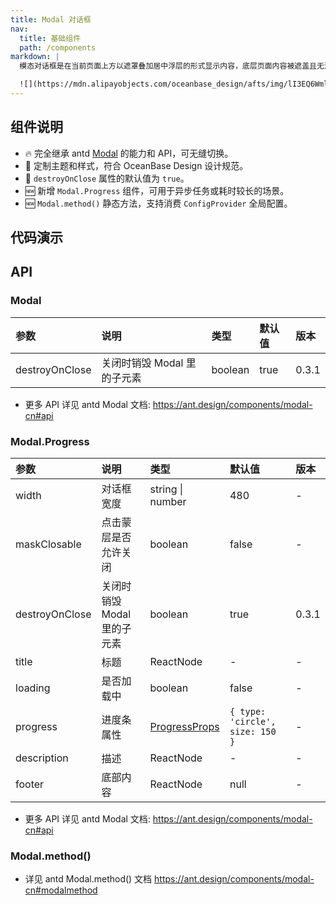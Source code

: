 ```yaml
---
title: Modal 对话框
nav:
  title: 基础组件
  path: /components
markdown: |
  模态对话框是在当前页面上方以遮罩叠加居中浮层的形式显示内容，底层页面内容被遮盖且无法访问，直到用户完成任务或关闭模态对话框。该模式可将用户注意力集中在当前任务上，适用于需用户集中注意力快速完成某任务的场景。

  ![](https://mdn.alipayobjects.com/oceanbase_design/afts/img/lI3EQ6WmlxgAAAAAAAAAAAAADv3-AQBr/original)
---
```


## 组件说明

- 🔥 完全继承 antd [Modal](https://ant.design/components/modal-cn) 的能力和 API，可无缝切换。
- 💄 定制主题和样式，符合 OceanBase Design 设计规范。
- 📢 `destroyOnClose` 属性的默认值为 `true`。
- 🆕 新增 `Modal.Progress` 组件，可用于异步任务或耗时较长的场景。
- 🆕 `Modal.method()` 静态方法，支持消费 `ConfigProvider` 全局配置。

## 代码演示

<!-- prettier-ignore -->
<code src="./demo/basic.tsx" title="基本"></code>
<code src="./demo/form.tsx" title="Form 表单"></code>
<code src="./demo/max-height.tsx" title="高度限制" description="超出指定高度可设置滚动"></code>
<code src="./demo/progress.tsx" title="带百分比的进度对话框" description="可用于异步任务或耗时较长的场景"></code>
<code src="./demo/progress-with-loading.tsx" title="不带百分比的进度对话框" description="无法获取具体进度时，会展示 loading 态"></code>
<code src="./demo/static-function.tsx" title="静态方法" description="支持消费 `ConfigProvider` 全局配置"></code>

## API

### Modal

| 参数           | 说明                        | 类型    | 默认值 | 版本  |
| :------------- | :-------------------------- | :------ | :----- | :---- |
| destroyOnClose | 关闭时销毁 Modal 里的子元素 | boolean | true   | 0.3.1 |

- 更多 API 详见 antd Modal 文档: https://ant.design/components/modal-cn#api

### Modal.Progress

| 参数 | 说明 | 类型 | 默认值 | 版本 |
| :-- | :-- | :-- | :-- | :-- |
| width | 对话框宽度 | string \| number | 480 | - |
| maskClosable | 点击蒙层是否允许关闭 | boolean | false | - |
| destroyOnClose | 关闭时销毁 Modal 里的子元素 | boolean | true | 0.3.1 |
| title | 标题 | ReactNode | - | - |
| loading | 是否加载中 | boolean | false | - |
| progress | 进度条属性 | [ProgressProps](https://ant-design.antgroup.com/components/progress-cn#api) | `{ type: 'circle', size: 150  }` | - |
| description | 描述 | ReactNode | - | - |
| footer | 底部内容 | ReactNode | null | - |

- 更多 API 详见 antd Modal 文档: https://ant.design/components/modal-cn#api

### Modal.method()

- 详见 antd Modal.method() 文档 https://ant.design/components/modal-cn#modalmethod
